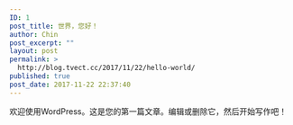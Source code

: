 ```yaml
---
ID: 1
post_title: 世界，您好！
author: Chin
post_excerpt: ""
layout: post
permalink: >
  http://blog.tvect.cc/2017/11/22/hello-world/
published: true
post_date: 2017-11-22 22:37:40
---
```

欢迎使用WordPress。这是您的第一篇文章。编辑或删除它，然后开始写作吧！